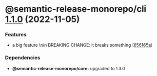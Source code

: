 # @semantic-release-monorepo/cli [1.1.0](https://github.com/bubkoo/semantic-release-monorepo/compare/@semantic-release-monorepo/cli@1.0.32...@semantic-release-monorepo/cli@1.1.0) (2022-11-05)


### Features

* a big feature \n\n BREAKING CHANGE: it breaks something ([856165a](https://github.com/bubkoo/semantic-release-monorepo/commit/856165afe3188c185f5111dad0c049ba8a1b9e6c))





### Dependencies

* **@semantic-release-monorepo/core:** upgraded to 1.3.0
